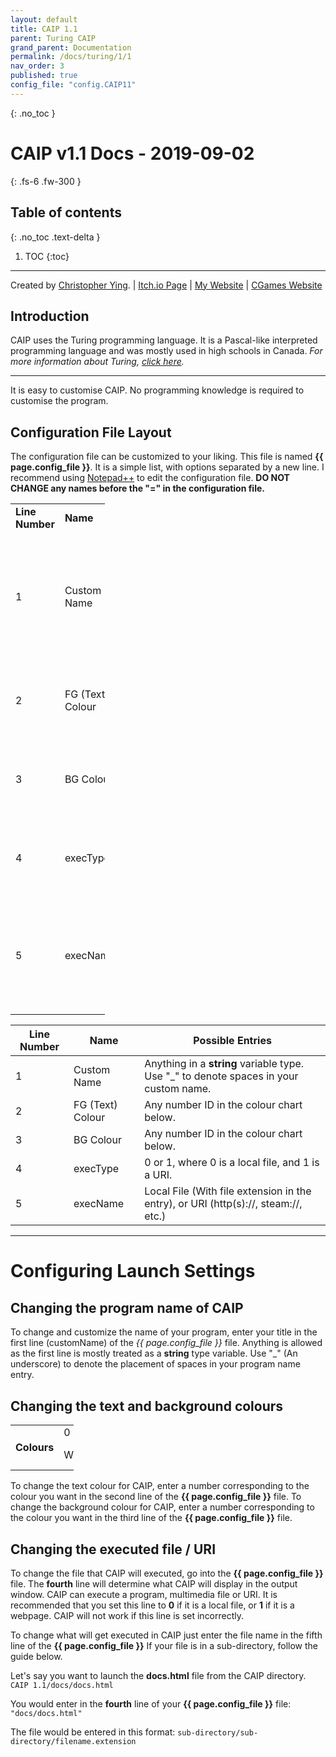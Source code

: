 ```yaml
---
layout: default
title: CAIP 1.1
parent: Turing CAIP
grand_parent: Documentation
permalink: /docs/turing/1/1
nav_order: 3
published: true
config_file: "config.CAIP11"
---
```

{: .no_toc }
# CAIP v1.1 Docs - 2019-09-02
{: .fs-6 .fw-300 }
## Table of contents
{: .no_toc .text-delta }
1. TOC
{:toc}
---

[comment]: <> (Page variables are defined in the YAML front matter block, and accessed by {{ page.variable_name }}.)

Created by [Christopher Ying](https://github.com/ChrispyMC). | [Itch.io Page](https://cih.itch.io/caip) | [My Website](https://sites.google.com/view/chrispy) | [CGames Website](https://sites.google.com/view/countergames)

## Introduction
CAIP uses the Turing programming language. It is a Pascal-like interpreted programming language and was mostly used in high schools in Canada.
*For more information about Turing, [click here](https://en.wikipedia.org/wiki/Turing_(programming_language)).*

---

It is easy to customise CAIP. No programming knowledge is required to customise the program.

## Configuration File Layout

The configuration file can be customized to your liking. This file is named **{{ page.config_file }}**.
It is a simple list, with options separated by a new line.
I recommend using [Notepad++](https://notepad-plus-plus.org/) to edit the configuration file.
**DO NOT CHANGE any names before the "=" in the configuration file.**

<table style="width:30%">
	<tr>
		<td><b>Line Number</b></td>
		<td><b>Name</b></td>
		<td><b>Possible Entries</b></td>
	</tr>
	<tr>
		<td>1</td>
		<td>Custom Name</td>
		<td>Anything in a <b>string</b> variable type. Use "_" to denote spaces in your custom name.</td>
	</tr>
	<tr>
		<td>2</td>
		<td>FG (Text) Colour</td>
		<td>Any number ID in the colour chart below.</td>
	</tr>
	<tr>
		<td>3</td>
		<td>BG Colour</td>
		<td>Any number ID in the colour chart below.</td>
	</tr>
	<tr>
		<td>4</td>
		<td>execType</td>
		<td>0 or 1, where 0 is a local file and 1 is a webpage.</td>
	</tr>
	<tr>
		<td>5</td>
		<td>execName</td>
		<td>Local File (With file extension in the entry) or URI (http(s)://, steam://, etc.)</td>
	</tr>
</table>

| Line Number | Name             | Possible Entries                                                                      |
|-------------|------------------|---------------------------------------------------------------------------------------|
| 1           | Custom Name      | Anything in a **string** variable type. Use "_" to denote spaces in your custom name. |
| 2           | FG (Text) Colour | Any number ID in the colour chart below.                                              |
| 3           | BG Colour        | Any number ID in the colour chart below.                                              |
| 4           | execType         | 0 or 1, where 0 is a local file, and 1 is a URI.                                      |
| 5           | execName         | Local File (With file extension in the entry), or URI (http(s)://, steam://, etc.)    |

---

# Configuring Launch Settings

## Changing the program name of CAIP

To change and customize the name of your program, enter your title in the first line (customName) of the *{{ page.config_file }}* file.
Anything is allowed as the first line is mostly treated as a **string** type variable.
Use "_" (An underscore) to denote the placement of spaces in your program name entry.

## Changing the text and background colours

<table style="width:20%">
	<tr>
		<td rowspan="3"><b>Colours</b></td>
	</tr>
	<tr>
		<td>0</td>
		<td>1</td>
		<td>2</td>
		<td>3</td>
	</tr>
	<tr>
		<td>White</td>
		<td>Black</td>
		<td>Light Grey</td>
		<td>Dark Grey</td>
	</tr>
</table>

To change the text colour for CAIP, enter a number corresponding to the colour you want in the second line of the **{{ page.config_file }}** file.
To change the background colour for CAIP, enter a number corresponding to the colour you want in the third line of the **{{ page.config_file }}** file.

## Changing the executed file / URI
To change the file that CAIP will executed, go into the **{{ page.config_file }}** file.
The **fourth** line will determine what CAIP will display in the output window. CAIP can execute a program, multimedia file or URI.
It is recommended that you set this line to **0** if it is a local file, or **1** if it is a webpage.
CAIP will not work if this line is set incorrectly.

To change what will get executed in CAIP just enter the file name in the fifth line of the **{{ page.config_file }}**
If your file is in a sub-directory, follow the guide below.

Let's say you want to launch the **docs.html** file from the CAIP directory.
```CAIP 1.1/docs/docs.html```

You would enter in the **fourth** line of your **{{ page.config_file }}** file:
```"docs/docs.html"```

The file would be entered in this format: 
```sub-directory/sub-directory/filename.extension```